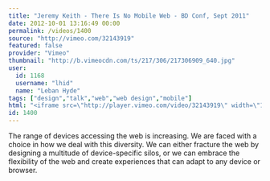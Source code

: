 ```yaml
---
title: "Jeremy Keith - There Is No Mobile Web - BD Conf, Sept 2011"
date: 2012-10-01 13:16:49 00:00
permalink: /videos/1400
source: "http://vimeo.com/32143919"
featured: false
provider: "Vimeo"
thumbnail: "http://b.vimeocdn.com/ts/217/306/217306909_640.jpg"
user:
  id: 1168
  username: "lhid"
  name: "Leban Hyde"
tags: ["design","talk","web","web design","mobile"]
html: "<iframe src=\"http://player.vimeo.com/video/32143919\" width=\"1280\" height=\"720\" frameborder=\"0\" webkitAllowFullScreen mozallowfullscreen allowFullScreen></iframe>"
id: 1400
---
```


The range of devices accessing the web is increasing. We are faced with a choice in how we deal with this diversity. We can either fracture the web by designing a multitude of device-specific silos, or we can embrace the flexibility of the web and create experiences that can adapt to any device or browser.